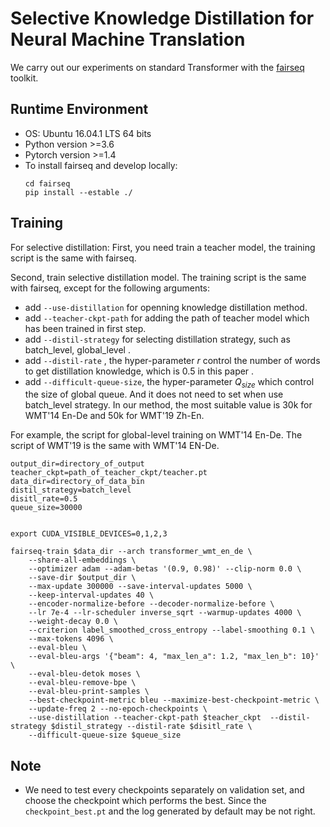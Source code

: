
# Selective Knowledge Distillation for Neural Machine Translation

We carry out our experiments on standard Transformer with the  [fairseq](https://github.com/pytorch/fairseq) toolkit.


## Runtime Environment
- OS: Ubuntu 16.04.1 LTS 64 bits
- Python version >=3.6
- Pytorch version >=1.4
- To install fairseq and develop locally:
  ```
  cd fairseq
  pip install --estable ./
  ```

## Training
For selective distillation:
First, you need train a teacher model, the training script is the same with fairseq.

Second, train selective distillation model. The training script is the same with fairseq, except  for the following arguments:

- add `--use-distillation` for openning knowledge distillation method.
- add `--teacher-ckpt-path` for adding the path of teacher model  which has been trained in first step.
- add `--distil-strategy` for selecting distillation strategy, such as batch_level, global_level .
- add `--distil-rate` , the hyper-parameter $r$ control the number of words to get distillation knowledge, which is 0.5 in this paper .
-  add `--difficult-queue-size`, the hyper-parameter $Q_{size}$ which control the size of global queue. And it does not need to set when use batch_level strategy. In our method, the most suitable value is 30k for WMT'14 En-De and 50k for WMT'19 Zh-En.

For example, the script for global-level training on WMT'14 En-De. The script of WMT'19 is the same with WMT'14 EN-De.

```
output_dir=directory_of_output
teacher_ckpt=path_of_teacher_ckpt/teacher.pt
data_dir=directory_of_data_bin
distil_strategy=batch_level
disitl_rate=0.5
queue_size=30000


export CUDA_VISIBLE_DEVICES=0,1,2,3

fairseq-train $data_dir --arch transformer_wmt_en_de \
    --share-all-embeddings \
    --optimizer adam --adam-betas '(0.9, 0.98)' --clip-norm 0.0 \
    --save-dir $output_dir \
    --max-update 300000 --save-interval-updates 5000 \
    --keep-interval-updates 40 \
    --encoder-normalize-before --decoder-normalize-before \
    --lr 7e-4 --lr-scheduler inverse_sqrt --warmup-updates 4000 \
    --weight-decay 0.0 \
    --criterion label_smoothed_cross_entropy --label-smoothing 0.1 \
    --max-tokens 4096 \
    --eval-bleu \
    --eval-bleu-args '{"beam": 4, "max_len_a": 1.2, "max_len_b": 10}' \
    --eval-bleu-detok moses \
    --eval-bleu-remove-bpe \
    --eval-bleu-print-samples \
    --best-checkpoint-metric bleu --maximize-best-checkpoint-metric \
    --update-freq 2 --no-epoch-checkpoints \
    --use-distillation --teacher-ckpt-path $teacher_ckpt  --distil-strategy $distil_strategy --distil-rate $disitl_rate \
    --difficult-queue-size $queue_size

```



## Note
- We need to test every checkpoints separately on validation set, and choose the checkpoint which performs the best.  Since the `checkpoint_best.pt` and the log generated by default may be not right.
